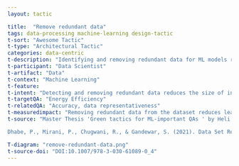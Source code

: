 ```yaml
---
layout: tactic

title:  "Remove redundant data"
tags: data-processing machine-learning design-tactic
t-sort: "Awesome Tactic"
t-type: "Architectural Tactic"
categories: data-centric
t-description: "Identifying and removing redundant data for ML models reduces computing time, number of computing, energy consumption and memory space. Redundant data refers to those datapoints that don’t improve the accuracy of the model. Thus, removing these unimportant datapoints doesn’t sacrifice much accuracy (Dhabe et al. 2021)"
t-participant: "Data Scientist"
t-artifact: "Data"
t-context: "Machine Learning"
t-feature: 
t-intent: "Detecting and removing redundant data reduces the size of input data, which can result in less computation power"
t-targetQA: "Energy Efficiency"
t-relatedQA: "Accuracy, data representativeness"
t-measuredimpact: "Removing redundant data from the dataset reduces leads to a smaller input data that further decreases computations, computatuinal time, electricity and memory space"
t-source: "Master Thesis 'Green tactics for ML-important QAs ' by Heli Järvenpää (2023);

Dhabe, P., Mirani, P., Chugwani, R., & Gandewar, S. (2021). Data Set Reduction to Improve Computing Efficiency and Energy Consumption in Healthcare Domain. In Digital Literacy and Socio-Cultural Acceptance of ICT in Developing Countries (pp. 53-64). Cham: Springer International Publishing"

T-diagram: "remove-redundant-data.png"
t-source-doi: "DOI:10.1007/978-3-030-61089-0_4"
---
```

